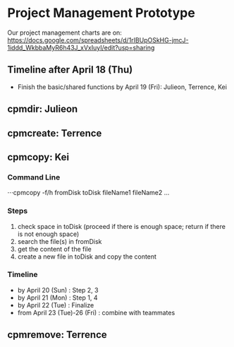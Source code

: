# Project Management Prototype
Our project management charts are on: https://docs.google.com/spreadsheets/d/1rIBUpOSkHG-jmcJ-1iddd_WkbbaMyR6h43J_xVxIuyI/edit?usp=sharing

## Timeline after April 18 (Thu)
* Finish the basic/shared functions by April 19 (Fri): Julieon, Terrence, Kei

## cpmdir: Julieon


## cpmcreate: Terrence


## cpmcopy: Kei
### Command Line
⋅⋅⋅cpmcopy -f/h fromDisk toDisk fileName1 fileName2 ...
### Steps
1. check space in toDisk (proceed if there is enough space; return if there is not enough space)
2. search the file(s) in fromDisk
3. get the content of the file
4. create a new file in toDisk and copy the content
### Timeline
* by April 20 (Sun) : Step 2, 3
* by April 21 (Mon) : Step 1, 4
* by April 22 (Tue) : Finalize
* from April 23 (Tue)-26 (Fri) : combine with teammates



## cpmremove: Terrence
